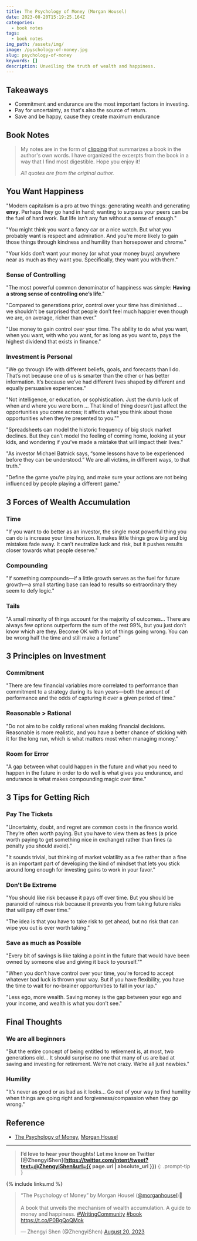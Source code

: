 ```yaml
---
title: The Psychology of Money (Morgan Housel)
date: 2023-08-20T15:19:25.164Z
categories:
  - book notes
tags:
  - book notes
img_path: /assets/img/
image: /pyschology-of-money.jpg
slug: psychology-of-money
keywords: []
description: Unveiling the truth of wealth and happiness.
---
```


## **Takeaways**

- Commitment and endurance are the most important factors in investing.
- Pay for uncertainty, as that's also the source of return.
- Save and be happy, cause they create maximum endurance

## **Book Notes**

> My notes are in the form of [clipping](<https://en.wikipedia.org/wiki/Clipping_(publications)>) that summarizes a book in the author's own words. I have organized the excerpts from the book in a way that I find most digestible. Hope you enjoy it!
>
> _All quotes are from the original author._

## You Want Happiness

"Modern capitalism is a pro at two things: generating wealth and generating **envy**. Perhaps they go hand in hand; wanting to surpass your peers can be the fuel of hard work. But life isn’t any fun without a sense of enough."

"You might think you want a fancy car or a nice watch. But what you probably want is respect and admiration. And you’re more likely to gain those things through kindness and humility than horsepower and chrome."

"Your kids don’t want your money (or what your money buys) anywhere near as much as they want you. Specifically, they want you with them."

### Sense of Controlling

"The most powerful common denominator of happiness was simple: **Having a strong sense of controlling one’s life**."

"Compared to generations prior, control over your time has diminished … we shouldn’t be surprised that people don’t feel much happier even though we are, on average, richer than ever."

"Use money to gain control over your time. The ability to do what you want, when you want, with who you want, for as long as you want to, pays the highest dividend that exists in finance."

### Investment is Personal

"We go through life with different beliefs, goals, and forecasts than I do. That’s not because one of us is smarter than the other or has better information. It’s because we’ve had different lives shaped by different and equally persuasive experiences."

"Not intelligence, or education, or sophistication. Just the dumb luck of when and where you were born … That kind of thing doesn’t just affect the opportunities you come across; it affects what you think about those opportunities when they’re presented to you.""

"Spreadsheets can model the historic frequency of big stock market declines. But they can’t model the feeling of coming home, looking at your kids, and wondering if you’ve made a mistake that will impact their lives."

"As investor Michael Batnick says, “some lessons have to be experienced before they can be understood.” We are all victims, in different ways, to that truth."

"Define the game you’re playing, and make sure your actions are not being influenced by people playing a different game."

## 3 Forces of Wealth Accumulation

### Time

"If you want to do better as an investor, the single most powerful thing you can do is increase your time horizon. It makes little things grow big and big mistakes fade away. It can’t neutralize luck and risk, but it pushes results closer towards what people deserve."

### Compounding

"If something compounds—if a little growth serves as the fuel for future growth—a small starting base can lead to results so extraordinary they seem to defy logic."

### Tails

"A small minority of things account for the majority of outcomes... There are always few options outperform the sum of the rest 99%, but you just don’t know which are they. Become OK with a lot of things going wrong. You can be wrong half the time and still make a fortune"

## 3 Principles on Investment

### Commitment

"There are few financial variables more correlated to performance than commitment to a strategy during its lean years—both the amount of performance and the odds of capturing it over a given period of time."

### Reasonable > Rational

"Do not aim to be coldly rational when making financial decisions. Reasonable is more realistic, and you have a better chance of sticking with it for the long run, which is what matters most when managing money."

### Room for Error

"A gap between what could happen in the future and what you need to happen in the future in order to do well is what gives you endurance, and endurance is what makes compounding magic over time."

## 3 Tips for Getting Rich

### Pay The Tickets

"Uncertainty, doubt, and regret are common costs in the finance world. They’re often worth paying. But you have to view them as fees (a price worth paying to get something nice in exchange) rather than fines (a penalty you should avoid)."

"It sounds trivial, but thinking of market volatility as a fee rather than a fine is an important part of developing the kind of mindset that lets you stick around long enough for investing gains to work in your favor."

### Don’t Be Extreme

"You should like risk because it pays off over time. But you should be paranoid of ruinous risk because it prevents you from taking future risks that will pay off over time."

"The idea is that you have to take risk to get ahead, but no risk that can wipe you out is ever worth taking."

### Save as much as Possible

"Every bit of savings is like taking a point in the future that would have been owned by someone else and giving it back to yourself.""

"When you don’t have control over your time, you’re forced to accept whatever bad luck is thrown your way. But if you have flexibility, you have the time to wait for no-brainer opportunities to fall in your lap."

"Less ego, more wealth. Saving money is the gap between your ego and your income, and wealth is what you don’t see."

## Final Thoughts

### We are all beginners

"But the entire concept of being entitled to retirement is, at most, two generations old… It should surprise no one that many of us are bad at saving and investing for retirement. We’re not crazy. We’re all just newbies."

### Humility

"It’s never as good or as bad as it looks… Go out of your way to find humility when things are going right and forgiveness/compassion when they go wrong."

## **Reference**

- [The Psychology of Money](https://www.morganhousel.com/), [Morgan Housel](https://twitter.com/morganhousel)

---

<!-- prettier-ignore -->
> **I’d love to hear your thoughts! Let me know on Twitter [@ZhengyiShen](https://twitter.com/intent/tweet?text=@ZhengyiShen&url={{ page.url | absolute_url }})**
{: .prompt-tip }

{% include links.md %}

<blockquote class="twitter-tweet"><p lang="en" dir="ltr">“The Psychology of Money” by Morgan Housel (<a href="https://twitter.com/morganhousel?ref_src=twsrc%5Etfw">@morganhousel</a>)📖 <br><br>A book that unveils the mechanism of wealth accumulation. A guide to money and happiness. <a href="https://twitter.com/hashtag/WritingCommunity?src=hash&amp;ref_src=twsrc%5Etfw">#WritingCommunity</a> <a href="https://twitter.com/hashtag/book?src=hash&amp;ref_src=twsrc%5Etfw">#book</a> <a href="https://t.co/P0BgQoQMok">https://t.co/P0BgQoQMok</a></p>&mdash; Zhengyi Shen (@ZhengyiShen) <a href="https://twitter.com/ZhengyiShen/status/1693287737414066403?ref_src=twsrc%5Etfw">August 20, 2023</a></blockquote> <script async src="https://platform.twitter.com/widgets.js" charset="utf-8"></script>
